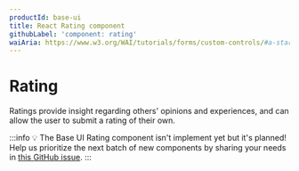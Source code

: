 ```yaml
---
productId: base-ui
title: React Rating component
githubLabel: 'component: rating'
waiAria: https://www.w3.org/WAI/tutorials/forms/custom-controls/#a-star-rating
---
```


# Rating

<p class="description">Ratings provide insight regarding others' opinions and experiences, and can allow the user to submit a rating of their own.</p>

:::info
💡 The Base UI Rating component isn't implement yet but it's planned!
Help us prioritize the next batch of new components by sharing your needs in [this GitHub issue](https://github.com/mui/material-ui/issues/38043).
:::
